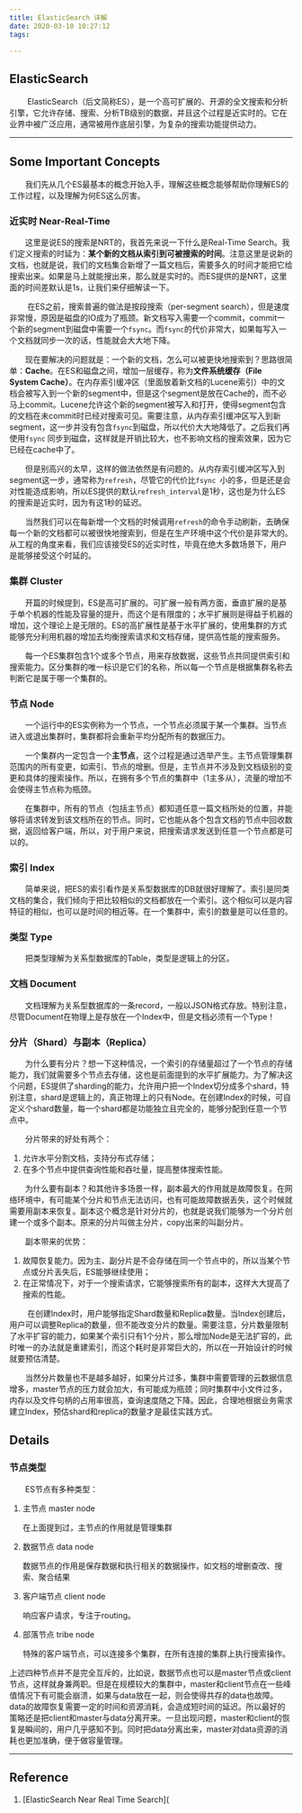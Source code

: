 ```yaml
---
title: ElasticSearch 详解
date: 2020-03-10 10:27:12
tags:

---
```


## ElasticSearch

&emsp;&emsp; ElasticSearch（后文简称ES），是一个高可扩展的、开源的全文搜索和分析引擎，它允许存储、搜索、分析TB级别的数据，并且这个过程是近实时的。它在业界中被广泛应用，通常被用作底层引擎，为复杂的搜索功能提供动力。

<!-- more -->

------

## Some Important Concepts

&emsp;&emsp;我们先从几个ES最基本的概念开始入手，理解这些概念能够帮助你理解ES的工作过程，以及理解为何ES这么厉害。

### 近实时 Near-Real-Time

&emsp;&emsp;这里是说ES的搜索是NRT的，我首先来说一下什么是Real-Time Search。我们定义搜索的时延为：**某个新的文档从索引到可被搜索的时间**。注意这里是说新的文档，也就是说，我们的文档集合新增了一篇文档后，需要多久的时间才能把它给搜索出来。如果是马上就能搜出来，那么就是实时的。而ES提供的是NRT，这里面的时间差默认是1s，让我们来仔细解读一下。

&emsp; &emsp;在ES之前，搜索普遍的做法是按段搜索（per-segment search），但是速度非常慢，原因是磁盘的IO成为了瓶颈。新文档写入需要一个commit，commit一个新的segment到磁盘中需要一个`fsync`。而`fsync`的代价非常大，如果每写入一个文档就同步一次的话，性能就会大大地下降。

&emsp;&emsp;现在要解决的问题就是：一个新的文档，怎么可以被更快地搜索到？思路很简单：**Cache**。在ES和磁盘之间，增加一层缓存，称为**文件系统缓存（File System Cache）**。在内存索引缓冲区（里面放着新文档的Lucene索引）中的文档会被写入到一个新的segment中，但是这个segment是放在Cache的，而不必马上commit。Lucene允许这个新的segment被写入和打开，使得segment包含的文档在未commit时已经对搜索可见。需要注意，从内存索引缓冲区写入到新segment，这一步并没有包含`fsync`到磁盘，所以代价大大地降低了。之后我们再使用`fsync` 同步到磁盘，这样就是开销比较大，也不影响文档的搜索效果，因为它已经在cache中了。

&emsp;&emsp;但是别高兴的太早，这样的做法依然是有问题的。从内存索引缓冲区写入到segment这一步，通常称为`refresh`，尽管它的代价比`fsync `小的多，但是还是会对性能造成影响，所以ES提供的默认`refresh_interval`是1秒，这也是为什么ES的搜索是近实时，因为有这1秒的延迟。

&emsp;&emsp;当然我们可以在每新增一个文档的时候调用`refresh`的命令手动刷新，去确保每一个新的文档都可以被很快地搜索到，但是在生产环境中这个代价是非常大的。从工程的角度来看，我们应该接受ES的近实时性，毕竟在绝大多数场景下，用户是能够接受这个时延的。

### 集群 Cluster

&emsp;&emsp;开篇的时候提到，ES是高可扩展的。可扩展一般有两方面，垂直扩展的是基于单个机器的性能及容量的提升，而这个是有限度的；水平扩展则是得益于机器的增加，这个理论上是无限的。ES的高扩展性是基于水平扩展的，使用集群的方式能够充分利用机器的增加去均衡搜索请求和文档存储，提供高性能的搜索服务。

&emsp;&emsp;每一个ES集群包含1个或多个节点，用来存放数据，这些节点共同提供索引和搜索能力。区分集群的唯一标识是它们的名称，所以每一个节点是根据集群名称去判断它是属于哪一个集群的。

### 节点 Node

&emsp;&emsp;一个运行中的ES实例称为一个节点，一个节点必须属于某一个集群。当节点进入或退出集群时，集群都将会重新平均分配所有的数据压力。

&emsp;&emsp;一个集群内一定包含一个**主节点**，这个过程是通过选举产生。主节点管理集群范围内的所有变更，如索引、节点的增删。但是，主节点并不涉及到文档级别的变更和具体的搜索操作。所以，在拥有多个节点的集群中（1主多从），流量的增加不会使得主节点称为瓶颈。

&emsp;&emsp;在集群中，所有的节点（包括主节点）都知道任意一篇文档所处的位置，并能够将请求转发到该文档所在的节点。同时，它也能从各个包含文档的节点中回收数据，返回给客户端，所以，对于用户来说，把搜索请求发送到任意一个节点都是可以的。

### 索引 Index

&emsp;&emsp;简单来说，把ES的索引看作是关系型数据库的DB就很好理解了。索引是同类文档的集合，我们倾向于把比较相似的文档都放在一个索引。这个相似可以是内容特征的相似，也可以是时间的相近等。在一个集群中，索引的数量是可以任意的。

### 类型 Type

&emsp;&emsp;把类型理解为关系型数据库的Table，类型是逻辑上的分区。

### 文档 Document

&emsp;&emsp;文档理解为关系型数据库的一条record，一般以JSON格式存放。特别注意，尽管Document在物理上是存放在一个Index中，但是文档必须有一个Type！

### 分片（Shard）与副本（Replica）

&emsp;&emsp;为什么要有分片？想一下这种情况，一个索引的存储量超过了一个节点的存储能力，我们就需要多个节点去存储，这也是前面提到的水平扩展能力。为了解决这个问题，ES提供了sharding的能力，允许用户把一个Index切分成多个shard，特别注意，shard是逻辑上的，真正物理上的只有Node。在创建Index的时候，可自定义个shard数量，每一个shard都是功能独立且完全的，能够分配到任意一个节点中。

&emsp;&emsp;分片带来的好处有两个：

1. 允许水平分割文档，支持分布式存储；
2. 在多个节点中提供查询性能和吞吐量，提高整体搜索性能。

&emsp;&emsp;为什么要有副本？和其他许多场景一样，副本最大的作用就是故障恢复。在网络环境中，有可能某个分片和节点无法访问，也有可能故障数据丢失，这个时候就需要用副本来恢复。副本这个概念是针对分片的，也就是说我们能够为一个分片创建一个或多个副本。原来的分片叫做主分片，copy出来的叫副分片。

&emsp;&emsp;副本带来的优势：

1. 故障恢复能力。因为主、副分片是不会存储在同一个节点中的，所以当某个节点或分片丢失后，ES能够继续使用；
2. 在正常情况下，对于一个搜索请求，它能够搜索所有的副本，这样大大提高了搜索的性能。

&emsp;&emsp; 在创建Index时，用户能够指定Shard数量和Replica数量。当Index创建后，用户可以调整Replica的数量，但不能改变分片的数量。需要注意，分片数量限制了水平扩容的能力，如果某个索引只有1个分片，那么增加Node是无法扩容的，此时唯一的办法就是重建索引，而这个耗时是非常巨大的，所以在一开始设计的时候就要预估清楚。

&emsp;&emsp;当然分片数量也不是越多越好，如果分片过多，集群中需要管理的云数据信息增多，master节点的压力就会加大，有可能成为瓶颈；同时集群中小文件过多，内存以及文件句柄的占用率很高，查询速度随之下降。因此，合理地根据业务需求建立Index，预估shard和replica的数量才是最佳实践方式。

## Details

### 节点类型

&emsp;&emsp;ES节点有多种类型：

1. 主节点 master node

   在上面提到过，主节点的作用就是管理集群

2. 数据节点 data node

   数据节点的作用是保存数据和执行相关的数据操作，如文档的增删查改、搜索、聚合结果

3. 客户端节点 client node

   响应客户请求，专注于routing。

4. 部落节点 tribe node

   特殊的客户端节点，可以连接多个集群，在所有连接的集群上执行搜索操作。

上述四种节点并不是完全互斥的，比如说，数据节点也可以是master节点或client节点，这样就身兼两职。但是在规模较大的集群中，master和client节点在一些峰值情况下有可能会崩溃，如果与data放在一起，则会使得共存的data也故障。data的故障恢复需要一定的时间和资源消耗，会造成短时间的延迟。所以最好的策略还是把client和master与data分离开来。一旦出现问题，master和client的恢复是瞬间的，用户几乎感知不到。同时把data分离出来，master对data资源的消耗也更加准确，便于做容量管理。

------

## Reference

1. [ElasticSearch Near Real Time Search](
